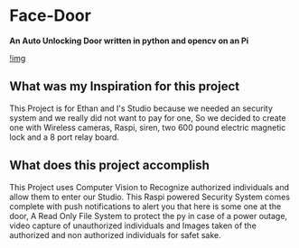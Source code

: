 # Face-Door
**An Auto Unlocking Door written in python and opencv on an Pi**

[!img](/example1.jpg)

## What was my Inspiration for this project 
This Project is for Ethan and I's Studio because we needed an security system and we really did not want to pay for one, So we decided to create one with Wireless cameras, Raspi, siren, two 600 pound electric magnetic  lock and a 8 port relay board. 


## What does this project accomplish
This Project uses Computer Vision to Recognize authorized individuals and allow them to enter our Studio. This Raspi powered Security System comes complete with push notifications to alert you that here is some one at the door, A Read Only File System to protect the py in case of a power outage, video capture of unauthorized individuals and Images taken of the authorized and non authorized individuals for safet sake. 

